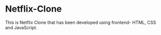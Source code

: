 # Netflix-Clone
This is Netflix Clone that has been developed using frontend- HTML, CSS and JavaScript.
